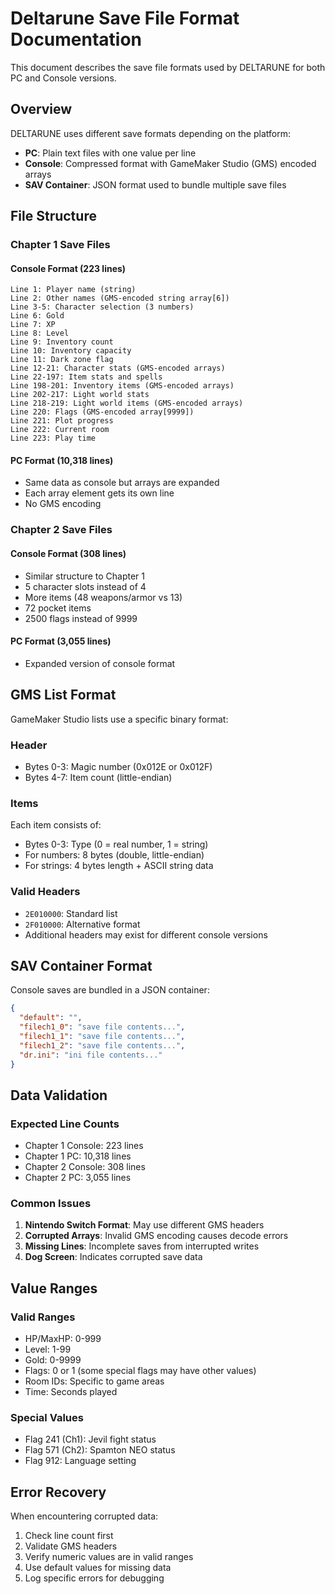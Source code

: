 # Deltarune Save File Format Documentation

This document describes the save file formats used by DELTARUNE for both PC and Console versions.

## Overview

DELTARUNE uses different save formats depending on the platform:
- **PC**: Plain text files with one value per line
- **Console**: Compressed format with GameMaker Studio (GMS) encoded arrays
- **SAV Container**: JSON format used to bundle multiple save files

## File Structure

### Chapter 1 Save Files

#### Console Format (223 lines)
```
Line 1: Player name (string)
Line 2: Other names (GMS-encoded string array[6])
Line 3-5: Character selection (3 numbers)
Line 6: Gold
Line 7: XP
Line 8: Level
Line 9: Inventory count
Line 10: Inventory capacity
Line 11: Dark zone flag
Line 12-21: Character stats (GMS-encoded arrays)
Line 22-197: Item stats and spells
Line 198-201: Inventory items (GMS-encoded arrays)
Line 202-217: Light world stats
Line 218-219: Light world items (GMS-encoded arrays)
Line 220: Flags (GMS-encoded array[9999])
Line 221: Plot progress
Line 222: Current room
Line 223: Play time
```

#### PC Format (10,318 lines)
- Same data as console but arrays are expanded
- Each array element gets its own line
- No GMS encoding

### Chapter 2 Save Files

#### Console Format (308 lines)
- Similar structure to Chapter 1
- 5 character slots instead of 4
- More items (48 weapons/armor vs 13)
- 72 pocket items
- 2500 flags instead of 9999

#### PC Format (3,055 lines)
- Expanded version of console format

## GMS List Format

GameMaker Studio lists use a specific binary format:

### Header
- Bytes 0-3: Magic number (0x012E or 0x012F)
- Bytes 4-7: Item count (little-endian)

### Items
Each item consists of:
- Bytes 0-3: Type (0 = real number, 1 = string)
- For numbers: 8 bytes (double, little-endian)
- For strings: 4 bytes length + ASCII string data

### Valid Headers
- `2E010000`: Standard list
- `2F010000`: Alternative format
- Additional headers may exist for different console versions

## SAV Container Format

Console saves are bundled in a JSON container:
```json
{
  "default": "",
  "filech1_0": "save file contents...",
  "filech1_1": "save file contents...",
  "filech1_2": "save file contents...",
  "dr.ini": "ini file contents..."
}
```

## Data Validation

### Expected Line Counts
- Chapter 1 Console: 223 lines
- Chapter 1 PC: 10,318 lines
- Chapter 2 Console: 308 lines
- Chapter 2 PC: 3,055 lines

### Common Issues
1. **Nintendo Switch Format**: May use different GMS headers
2. **Corrupted Arrays**: Invalid GMS encoding causes decode errors
3. **Missing Lines**: Incomplete saves from interrupted writes
4. **Dog Screen**: Indicates corrupted save data

## Value Ranges

### Valid Ranges
- HP/MaxHP: 0-999
- Level: 1-99
- Gold: 0-9999
- Flags: 0 or 1 (some special flags may have other values)
- Room IDs: Specific to game areas
- Time: Seconds played

### Special Values
- Flag 241 (Ch1): Jevil fight status
- Flag 571 (Ch2): Spamton NEO status
- Flag 912: Language setting

## Error Recovery

When encountering corrupted data:
1. Check line count first
2. Validate GMS headers
3. Verify numeric values are in valid ranges
4. Use default values for missing data
5. Log specific errors for debugging